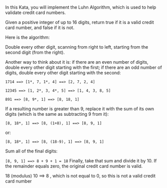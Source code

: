 In this Kata, you will implement the Luhn Algorithm, which is used to help validate credit card numbers.

Given a positive integer of up to 16 digits, return true if it is a valid credit card number, and false if it is not.

Here is the algorithm:

Double every other digit, scanning from right to left, starting from the second digit (from the right).

Another way to think about it is: if there are an even number of digits, double every other digit starting with the first; if there are an odd number of digits, double every other digit starting with the second:

```
1714 ==> [1*, 7, 1*, 4] ==> [2, 7, 2, 4]

12345 ==> [1, 2*, 3, 4*, 5] ==> [1, 4, 3, 8, 5]

891 ==> [8, 9*, 1] ==> [8, 18, 1]
```

If a resulting number is greater than 9, replace it with the sum of its own digits (which is the same as subtracting 9 from it):

`[8, 18*, 1] ==> [8, (1+8), 1] ==> [8, 9, 1]`

or:

`[8, 18*, 1] ==> [8, (18-9), 1] ==> [8, 9, 1]`

Sum all of the final digits:

`[8, 9, 1] ==> 8 + 9 + 1 = 18`
Finally, take that sum and divide it by 10. If the remainder equals zero, the original credit card number is valid.

18 (modulus) 10 ==> 8 , which is not equal to 0, so this is not a valid credit card number
